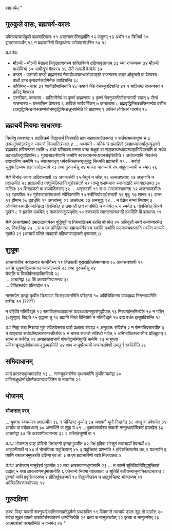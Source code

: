 ब्रह्मचर्यम्						"

## गुरुकुले वासः, ब्रह्मचर्य-कालः
उपेतस्याचार्यकुले ब्रह्मचारिवासः ११ अष्टाचत्वारिंशद्वर्षाणि १२ पादूनम् १३ अर्धेन १४ त्रिभिर्वा १५ द्वादशावरार्ध्यम् १६ न ब्रह्मचारिणो विद्यार्थस्य परोपवासोऽस्ति १७ १८

##‌ वेषः
- मौञ्जी - मौञ्जी मेखला त्रिवृद्ब्राह्मणस्य शक्तिविषये दक्षिणावृत्तानाम् ३३ ज्या राजन्यस्य ३४ मौञ्जी वायोमिश्रा ३५ आवीसूत्रं वैश्यस्य ३६ सैरी तामली वेत्येके ३७
- दण्डम् - पालाशो दण्डो ब्राह्मणस्य नैय्यग्रोधस्कन्धजोऽवाङ्ग्रो राजन्यस्य बादर औदुम्बरो वा वैश्यस्य। वार्क्षो दण्ड इत्यवर्णसंयोगेनैक उपदिशन्ति ३८ 
- कौपीणम् - वासः ३९ शाणीक्षौमाजिनानि ४० कषायं चैके वस्त्रमुपदिशन्ति ४१ २ माञ्जिष्ठं राजन्यस्य १ हारिद्रं वैश्यस्य 
- उत्तरीयम्, कम्बलम् - हारिणमैणेयं वा कृष्णं ब्राह्मणस्य ३ कृष्णं चेदनुपस्तीर्णासनशायी स्यात् ४ रौरवं राजन्यस्य ५ बस्ताजिनं वैश्यस्य ६ आविकं सार्ववर्णिकम् ७ कम्बलश्च ८  ब्रह्मवृद्धिमिच्छन्नजिनान्येव वसीत क्षत्रवृद्धिमिच्छन्वस्त्राण्येवोभयवृद्धिमिच्छन्नुभयमिति हि ब्राह्मणम् ९ अजिनं त्वेवोत्तरं धारयेत् १०

## ब्रह्मचर्ये नियमाः साधारणाः
नियमेषु तपःशब्दः १ तदतिक्रमे विद्याकर्म निःस्रवति ब्रह्म सहापत्यादेतस्मात् २ कर्तपत्यमनायुष्यं च ३ तस्मादृषयोऽवरेषु न जायन्ते नियमातिक्रमात् ४ … 
अध्ययने - यत्किं च समाहितो ऽब्रह्माप्याचार्यादुपयुङ्क्ते ब्रह्मवदेव तस्मिन्फलं भवति ७ अथो यत्किञ्च मनसा वाचा चक्षुषा वा सङ्कल्पन्ध्यायत्याहाभिविपश्यति वा तथैव तद्भवतीत्युपदिशन्ति ८ गुरुप्रसादनीयानि कर्माणि स्वस्त्ययनमध्ययनसंवृत्तिरिति ९ अतोऽन्यानि निवर्तन्ते ब्रह्मचारिणः कर्माणि १० स्वाध्यायधृग् धर्मरुचिस्तप्स्व्यृजुर्मृदुः सिध्यति ब्रह्मचारी ११ … सर्वाह्णं सुयुक्तोऽध्ययनादनन्तरोऽध्याये २३ तथा गुरुकर्मसु २४ मनसा चानध्याये २५ आहूताध्यायी च स्यात् २६

##‌ विनोद-त्यागः
अदिवास्वापी २४ अगन्धसेवी २५ मैथुनं न चरेत् २६ उत्सन्नश्लाघः २७ अङ्गानि न प्रक्षालयीत २८ प्रक्षालयीत त्वशुचिलिप्तानि गुरोरसंदर्शे २९ नाप्सु श्लाघमानः स्नायाद्यदि स्नायाद्दण्डवत् ३० जटिलः ३१ शिखाजटो वा वापयेदितरान् ३२
… अनृत्तदर्शी ११ सभाः समाजांश्चागन्ता १२ अजनवादशीलः १३ रहश्शीलः १४ गुरोरुदाचारेष्वकर्ता स्वैरिकर्माणि १५ स्त्रीभिर्यावदर्थसंभाषी १६ मृदुः १७ शान्तः १८ दान्तः १९ ह्रीमान् २० दृढधृतिः २१ अग्लांस्नुः २२ अक्रोधनः २३ अनसूयुः २४ … न प्रेक्षेत नग्नां स्त्रियम् ३ ओषधिवनस्पतीनामाच्छिद्य नोपजिघ्रेत् ४ उपानहौ छत्रं यानमिति च वर्जयेत् ५ न स्मयेत ६ नोपजिघ्रेत् स्त्रियं मुखेन ८ न हृदयेन प्रार्थयेत् ९ नाकारणादुपस्पृशेत् १० रजस्वलो रक्तदन्सत्यवादी स्यादिति हि ब्राह्मणम् ११ 

##‌ आचार्यप्रमादे
प्रमादादाचार्यस्य बुद्धिपूर्वं वा नियमातिक्रमं रहसि बोधयेत् २५ अनिवृत्तौ स्वयं कर्माण्यारभेत २६ निवर्तयेद्वा २७ …स य एवं प्रणिहितात्मा ब्रह्मचार्यत्रैवास्य सर्वाणि कर्माणि फलवन्त्यवाप्तानि भवन्ति यान्यपि गृहमेधे २९
 (आचार्ये पतिते व्यवहारो बहिष्कारपङ्क्तौ दृश्यताम्।)

## शुश्रूषा
आचार्याधीनः स्यादन्यत्र पतनीयेभ्यः १९ हितकारी गुरोरप्रतिलोमयन्वाचा २० अधासनशायी २१  
सर्वाह्णं सुयुक्तोऽध्ययनादनन्तरोऽध्याये २३ तथा गुरुकर्मसु २४  
चेष्टति च चिकीर्षन्तच्छक्तिविषये २८  
… आचामेद्वा ३७ किं करवाणीत्यामन्त्र्य ३८  
 … प्रेषितस्तदेव प्रतिपद्येत २५
 
 नासमयेन कृच्छ्रं कुर्वीत त्रिःश्रावणं त्रिःसहवचनमिति परिहाप्य १० अविचिकित्सा यावद्ब्रह्म निगन्तव्यमिति हारीतः ११ (????)

न बहिर्वेदे गतिर्विद्यते १२ समादिष्टमध्यापयन्तं यावदध्ययनमुपसंगृह्णीयात् १३ नित्यमर्हन्तमित्येके १४ न गतिर् (=शुश्रूषा) विद्यते १५ वृद्धानां तु १६ ब्रह्मणि मिथो विनियोगे न गतिर्विद्यते १७ ब्रह्म वर्धत इत्युपदिशन्ति १८

##‌ निद्रा
सदा निशायां गुरुं संवेशयेत्तस्य पादौ प्रक्षाल्य संवाह्य १ अनुज्ञातः संविशेत् २ न चैनमभिप्रसारयीत ३ न खट्वायां सतोऽभिप्रसारणमस्तीत्येके ४ न चास्य सकाशे संविष्टो भाषेत् ५ अभिभाषितस्त्वासीनः प्रतिब्रूयात् ६
स्वप्नं च वर्जयेत् २२ अथाहरहराचार्यं गोपायेद्धर्मार्थयुक्तैः कर्मभिः २३ स गुप्त्वा संविशन्ब्रूयाद्धर्मगोपायमाजूगुपमहमिति २४
अथ यः पूर्वोत्थायी जघन्यसंवेशी तमाहुर्न स्वपितीति २८

## समिदाधानम्
सायं प्रातरुदकुम्भमाहरेत् १३ … नाग्न्युदकशेषेण वृथाकर्माणि कुर्वीताचामेद्वा २० पाणिसंक्षुब्धेनोदकेनैकपाण्यावर्जितेन च नाचामेत् २१ 

## भोजनम्
### ‌भोजनात् परम् 
… भुक्त्वा स्वयममत्रं प्रक्षालयीत ३६ न चोच्छिष्टं कुर्यात् ३७ अशक्तौ भूमौ निखनेत् ३८ अप्सु वा प्रवेशयेत् ३९ आर्याय वा पर्यवदध्यात् ४० अन्तर्धिने वा शूद्रा य ४१ …भुक्त्वाचार्यस्य सकाशे नानूत्थायोच्छिष्टं प्रयच्छेत् ३६ आचामेद्वा ३७ किं करवाणीत्यामन्त्र्य ३८ ६ उत्तिष्ठेत्तूष्णीं वा १

###‌ भोजनात् प्राक्
प्रोषितो भैक्षादग्नौ कृत्वाभुञ्जीत ४२ भैक्षं हविषा संस्तुतं तत्राचार्यो देवतार्थे ४३ आहवनीयार्थे च ४४ तं भोजयित्वा यदुच्छिष्टम् ४५ ३ यदुच्छिष्टं प्राश्नाति १ हविरुच्छिष्टमेव तत् २ यदन्यानि द्र व्याणि यथालाभमुपहरति दक्षिणा एव ताः ३ स एष ब्रह्मचारिणो यज्ञो नित्यप्रततः ४ 

###‌ अभोज्यम्
नानुदेश्यं भुञ्जीत २२ तथा क्षारलवणमधुमांसानि २३ … न चास्मै श्रुतिविप्रतिषिद्धमुच्छिष्टं दद्यात् ५ यथा क्षारलवणमधुमांसानीति ६ एतेनान्ये नियमा व्याख्याताः ७ श्रुतिर्हि बलीयस्यानुमानिकादाचारात् ८ दृश्यते चापि प्रवृत्तिकारणम् ९ प्रीतिर्ह्युपलभ्यते १० पितुर्ज्येष्ठस्य च भ्रातुरुच्छिष्टं भोक्तव्यम् ११ धर्मविप्रतिपत्तावभोज्यम् १२

## गुरुदक्षिणा
कृत्वा विद्यां यावतीं शक्नुयाद्वेददक्षिणामाहरेद्धर्मतो यथाशक्ति १९ विषमगते त्वाचार्य उग्रतः शूद्र तो वाहरेत् २० सर्वदा शूद्रत उग्रतो वाचार्यार्थस्याहरणं धार्म्यमित्येके २१ दत्वा च नानुकथयेत् २२ कृत्वा च नानुस्मरेत् २३ आत्मप्रशंसां परगर्हामिति च वर्जयेत् २४
 "